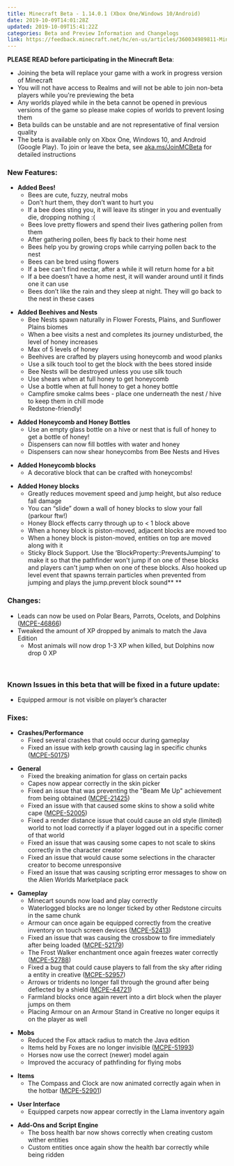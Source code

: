 ```yaml
---
title: Minecraft Beta - 1.14.0.1 (Xbox One/Windows 10/Android)
date: 2019-10-09T14:01:28Z
updated: 2019-10-09T15:41:22Z
categories: Beta and Preview Information and Changelogs
link: https://feedback.minecraft.net/hc/en-us/articles/360034989811-Minecraft-Beta-1-14-0-1-Xbox-One-Windows-10-Android
---
```


**PLEASE READ before participating in the Minecraft Beta**:

- Joining the beta will replace your game with a work in progress version of Minecraft
- You will not have access to Realms and will not be able to join non-beta players while you're previewing the beta
- Any worlds played while in the beta cannot be opened in previous versions of the game so please make copies of worlds to prevent losing them
- Beta builds can be unstable and are not representative of final version quality
- The beta is available only on Xbox One, Windows 10, and Android (Google Play). To join or leave the beta, see [aka.ms/JoinMCBeta](https://aka.ms/JoinMCBeta) for detailed instructions

### **New Features:**

- **Added Bees!**
  - Bees are cute, fuzzy, neutral mobs
  - Don’t hurt them, they don’t want to hurt you
  - If a bee does sting you, it will leave its stinger in you and eventually die, dropping nothing :(
  - Bees love pretty flowers and spend their lives gathering pollen from them
  - After gathering pollen, bees fly back to their home nest
  - Bees help you by growing crops while carrying pollen back to the nest
  - Bees can be bred using flowers
  - If a bee can't find nectar, after a while it will return home for a bit
  - If a bee doesn’t have a home nest, it will wander around until it finds one it can use
  - Bees don’t like the rain and they sleep at night. They will go back to the nest in these cases

<!-- -->

- **Added Beehives and Nests**
  - Bee Nests spawn naturally in Flower Forests, Plains, and Sunflower Plains biomes
  - When a bee visits a nest and completes its journey undisturbed, the level of honey increases
  - Max of 5 levels of honey
  - Beehives are crafted by players using honeycomb and wood planks
  - Use a silk touch tool to get the block with the bees stored inside
  - Bee Nests will be destroyed unless you use silk touch
  - Use shears when at full honey to get honeycomb
  - Use a bottle when at full honey to get a honey bottle
  - Campfire smoke calms bees - place one underneath the nest / hive to keep them in chill mode
  - Redstone-friendly!

<!-- -->

- **Added Honeycomb and Honey Bottles**
  - Use an empty glass bottle on a hive or nest that is full of honey to get a bottle of honey!
  - Dispensers can now fill bottles with water and honey
  - Dispensers can now shear honeycombs from Bee Nests and Hives

<!-- -->

- **Added Honeycomb blocks**
  - A decorative block that can be crafted with honeycombs!

<!-- -->

- **Added Honey blocks**
  - Greatly reduces movement speed and jump height, but also reduce fall damage
  - You can “slide” down a wall of honey blocks to slow your fall (parkour ftw!)
  - Honey Block effects carry through up to \< 1 block above
  - When a honey block is piston-moved, adjacent blocks are moved too
  - When a honey block is piston-moved, entities on top are moved along with it
  - Sticky Block Support. Use the ‘BlockProperty::PreventsJumping’ to make it so that the pathfinder won't jump if on one of these blocks and players can't jump when on one of these blocks. Also hooked up level event that spawns terrain particles when prevented from jumping and plays the jump.prevent block sound** **

### **Changes:**

- Leads can now be used on Polar Bears, Parrots, Ocelots, and Dolphins ([MCPE-46866](https://bugs.mojang.com/browse/MCPE-46866))
- Tweaked the amount of XP dropped by animals to match the Java Edition
  - Most animals will now drop 1-3 XP when killed, but Dolphins now drop 0 XP 

 

### **Known Issues in this beta that will be fixed in a future update:**

- Equipped armour is not visible on player’s character

### **Fixes:**

- **Crashes/Performance**
  - Fixed several crashes that could occur during gameplay
  - Fixed an issue with kelp growth causing lag in specific chunks ([MCPE-50175](https://bugs.mojang.com/browse/MCPE-50175)) 

<!-- -->

- **General**
  - Fixed the breaking animation for glass on certain packs
  - Capes now appear correctly in the skin picker
  - Fixed an issue that was preventing the "Beam Me Up" achievement from being obtained ([MCPE-21425](https://bugs.mojang.com/browse/MCPE-21425))
  - Fixed an issue with that caused some skins to show a solid white cape ([MCPE-52005](https://bugs.mojang.com/browse/MCPE-52005))
  - Fixed a render distance issue that could cause an old style (limited) world to not load correctly if a player logged out in a specific corner of that world
  - Fixed an issue that was causing some capes to not scale to skins correctly in the character creator
  - Fixed an issue that would cause some selections in the character creator to become unresponsive
  - Fixed an issue that was causing scripting error messages to show on the Alien Worlds Marketplace pack 

<!-- -->

- **Gameplay**
  - Minecart sounds now load and play correctly
  - Waterlogged blocks are no longer ticked by other Redstone circuits in the same chunk 
  - Armour can once again be equipped correctly from the creative inventory on touch screen devices ([MCPE-52413](https://bugs.mojang.com/browse/MCPE-52413))
  - Fixed an issue that was causing the crossbow to fire immediately after being loaded ([MCPE-52179](https://bugs.mojang.com/browse/MCPE-52179))
  - The Frost Walker enchantment once again freezes water correctly ([MCPE-52788](https://bugs.mojang.com/browse/MCPE-52788))
  - Fixed a bug that could cause players to fall from the sky after riding a entity in creative ([MCPE-52957](https://bugs.mojang.com/browse/MCPE-52957))
  - Arrows or tridents no longer fall through the ground after being deflected by a shield ([MCPE-44721](https://bugs.mojang.com/browse/MCPE-44721))
  - Farmland blocks once again revert into a dirt block when the player jumps on them
  - Placing Armour on an Armour Stand in Creative no longer equips it on the player as well 

<!-- -->

- **Mobs**
  - Reduced the Fox attack radius to match the Java edition
  - Items held by Foxes are no longer invisible ([MCPE-51993](https://bugs.mojang.com/browse/MCPE-51993))
  - Horses now use the correct (newer) model again
  - Improved the accuracy of pathfinding for flying mobs

<!-- -->

- **Items**
  - The Compass and Clock are now animated correctly again when in the hotbar ([MCPE-52901](https://bugs.mojang.com/browse/MCPE-52901))

<!-- -->

- **User Interface**
  - Equipped carpets now appear correctly in the Llama inventory again 

<!-- -->

- **Add-Ons and Script Engine**
  - The boss health bar now shows correctly when creating custom wither entities 
  - Custom entities once again show the health bar correctly while being ridden
